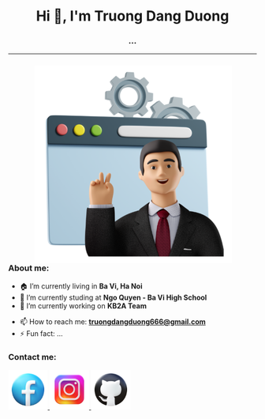<h1 align="center">Hi 👋, I'm Truong Dang Duong</h1>
<h3 align="center">...</h3>
<hr>
<h3 align="left"></h3>
<img align="right" alt="Coding" width="400" src="https://raw.githubusercontent.com/dangduongcoder/dangduongcoder/main/TechSupport.png" style="vertical-align:middle;margin:0px 50px">
<h3>About me:</h3>

- 🏠 I’m currently living in **Ba Vi, Ha Noi**
- 🏫 I’m currently studing at **Ngo Quyen - Ba Vi High School**
- 🔭 I’m currently working on **KB2A Team**
<!-- - 🌱 I’m currently learning **React** -->
- 📫 How to reach me: **truongdangduong666@gmail.com**
- ⚡ Fun fact: ...

<div align="left">
<h3>Contact me:</h3>
  <a href="https://www.facebook.com/duongdzin/" target="_blank" rel="noreferrer"> <img src="https://raw.githubusercontent.com/dangduongcoder/dangduongcoder/main/3d-fluency-facebook.png" alt="facebook" width="80" height="80" /> </a>
  <a href="https://www.facebook.com/duongdzin/" target="_blank" rel="noreferrer"> <img src="https://raw.githubusercontent.com/dangduongcoder/dangduongcoder/main/3d-fluency-instagram.png" alt="instagram" width="80" height="80" /> </a>
  <a href="https://www.facebook.com/duongdzin/" target="_blank" rel="noreferrer"> <img src="https://raw.githubusercontent.com/dangduongcoder/dangduongcoder/main/3d-fluency-github.png" alt="github" width="80" height="80" /> </a>

<div>
